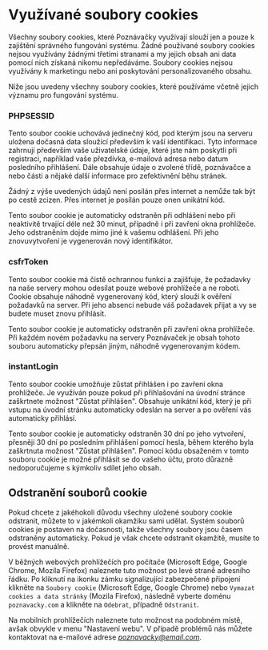 # Využívané soubory cookies

Všechny soubory cookies, které Poznávačky využívají slouží jen a pouze k zajištění správného fungování systému. Žádné používané soubory cookies nejsou využívány žádnými třetími stranami a my jejich obsah ani data pomocí nich získaná nikomu nepředáváme. Soubory cookies nejsou využívány k marketingu nebo ani poskytování personalizovaného obsahu.

Níže jsou uvedeny všechny soubory cookies, které používáme včetně jejich významu pro fungování systému.

### PHPSESSID
Tento soubor cookie uchovává jedinečný kód, pod kterým jsou na serveru uložena dočasná data sloužící především k vaší identifikaci. Tyto informace zahrnují především vaše uživatelské údaje, které jste nám poskytli při registraci, například vaše přezdívka, e-mailová adresa nebo datum posledního přihlášení. Dále obsahuje údaje o zvolené třídě, poznávačce a nebo části a nějaké další informace pro zefektivnění běhu stránek.

Žádný z výše uvedených údajů není posílán přes internet a nemůže tak být po cestě zcizen. Přes internet je posílán pouze onen unikátní kód.

Tento soubor cookie je automaticky odstraněn při odhlášení nebo při neaktivitě trvající déle než 30 minut, případně i při zavření okna prohlížeče. Jeho odstraněním dojde mimo jiné k vašemu odhlášení. Při jeho znovuvytvoření je vygenerován nový identifikátor.

### csfrToken

Tento soubor cookie má čistě ochrannou funkci a zajišťuje, že požadavky na naše servery mohou odesílat pouze webové prohlížeče a ne roboti. Cookie obsahuje náhodně vygenerovaný kód, který slouží k ověření požadavků na server. Při jeho absenci nebude váš požadavek přijat a vy se budete muset znovu přihlásit.

Tento soubor cookie je automaticky odstraněn při zavření okna prohlížeče. Při každém novém požadavku na servery Poznávaček je obsah tohoto souboru automaticky přepsán jiným, náhodně vygenerovaným kódem.

### instantLogin

Tento soubor cookie umožňuje zůstat přihlášen i po zavření okna prohlížeče. Je využíván pouze pokud při přihlašování na úvodní stránce zaškrtnete možnost "Zůstat přihlášen". Obsahuje unikátní kód, který je při vstupu na úvodní stránku automaticky odeslán na server a po ověření vás automaticky přihlásí.

Tento soubor cookie je automaticky odstraněn 30 dní po jeho vytvoření, přesněji 30 dní po posledním přihlášení pomocí hesla, během kterého byla zaškrtnuta možnost "Zůstat přihlášen". Pomocí kódu obsaženém v tomto souboru cookie je možné přihlásit se do vašeho účtu, proto důrazně nedoporučujeme s kýmkoliv sdílet jeho obsah.

## Odstranění souborů cookie

Pokud chcete z jakéhokoli důvodu všechny uložené soubory cookie odstranit, můžete to v jakémkoli okamžiku sami udělat. Systém souborů cookies je postaven na dočasnosti, takže všechny soubory jsou časem odstraněny automaticky. Pokud je však chcete odstranit okamžitě, musíte to provést manuálně.

V běžných webových prohlížečích pro počítače (Microsoft Edge, Google Chrome, Mozila Firefox) naleznete tuto možnost po levé straně adresního řádku. Po kliknutí na ikonku zámku signalizující zabezpečené připojení klikněte na `Soubory cookie` (Microsoft Edge, Google Chrome) nebo `Vymazat cookies a data stránky` (Mozila Firefox), následně vyberte doménu `poznavacky.com` a klikněte na `Odebrat`, případně `Odstranit`.

Na mobilních prohlížečích naleznete tuto možnost na podobném místě, avšak obvykle v menu "Nastavení webu". V případě problémů nás můžete kontaktovat na e-mailové adrese *poznavacky@email.com*.
